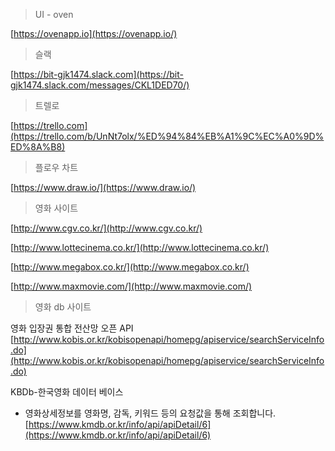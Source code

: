 

> UI - oven

[https://ovenapp.io](https://ovenapp.io/)

> 슬랙

[https://bit-gjk1474.slack.com](https://bit-gjk1474.slack.com/messages/CKL1DED70/)

> 트렐로

[https://trello.com](https://trello.com/b/UnNt7olx/%ED%94%84%EB%A1%9C%EC%A0%9D%ED%8A%B8)


> 플로우 차트

[https://www.draw.io/](https://www.draw.io/)

> 영화 사이트

[http://www.cgv.co.kr/](http://www.cgv.co.kr/)

[http://www.lottecinema.co.kr/](http://www.lottecinema.co.kr/)

[http://www.megabox.co.kr/](http://www.megabox.co.kr/)

[http://www.maxmovie.com/](http://www.maxmovie.com/)



> 영화 db 사이트

영화 입장권 통합 전산망 오픈 API
[http://www.kobis.or.kr/kobisopenapi/homepg/apiservice/searchServiceInfo.do](http://www.kobis.or.kr/kobisopenapi/homepg/apiservice/searchServiceInfo.do)

KBDb-한국영화 데이터 베이스

- 영화상세정보를 영화명, 감독, 키워드 등의 요청값을 통해 조회합니다.
[https://www.kmdb.or.kr/info/api/apiDetail/6](https://www.kmdb.or.kr/info/api/apiDetail/6)
<!--stackedit_data:
eyJoaXN0b3J5IjpbLTEzMjQ4MDMyMTldfQ==
-->